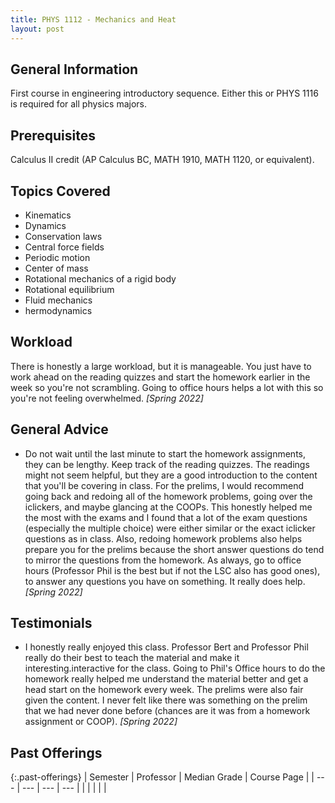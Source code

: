 ```yaml
---
title: PHYS 1112 - Mechanics and Heat
layout: post
---
```


<link rel="stylesheet" href="../main.css">

## General Information

First course in engineering introductory sequence. Either this or PHYS 1116 is required for all physics majors. 

## Prerequisites

Calculus II credit (AP Calculus BC, MATH 1910, MATH 1120, or equivalent).

## Topics Covered

- Kinematics
- Dynamics
- Conservation laws
- Central force fields
- Periodic motion
- Center of mass
- Rotational mechanics of a rigid body
- Rotational equilibrium
- Fluid mechanics
- hermodynamics

## Workload

There is honestly a large workload, but it is manageable. You just have to work ahead on the reading quizzes and start the homework earlier in the week so you're not scrambling. Going to office hours helps a lot with this so you're not feeling overwhelmed. *[Spring 2022]*

## General Advice

- Do not wait until the last minute to start the homework assignments, they can be lengthy. Keep track of the reading quizzes. The readings might not seem helpful, but they are a good introduction to the content that you'll be covering in class. For the prelims, I would recommend going back and redoing all of the homework problems, going over the iclickers, and maybe glancing at the COOPs. This honestly helped me the most with the exams and I found that a lot of the exam questions (especially the multiple choice) were either similar or the exact iclicker questions as in class. Also, redoing homework problems also helps prepare you for the prelims because the short answer questions do tend to mirror the questions from the homework. As always, go to office hours (Professor Phil is the best but if not the LSC also has good ones), to answer any questions you have on something. It really does help. *[Spring 2022]*

## Testimonials

- I honestly really enjoyed this class. Professor Bert and Professor Phil really do their best to teach the material and make it interesting.interactive for the class. Going to Phil's Office hours to do the homework really helped me understand the material better and get a head start on the homework every week. The prelims were also fair given the content. I never felt like there was something on the prelim that we had never done before (chances are it was from a homework assignment or COOP). *[Spring 2022]*

## Past Offerings

{:.past-offerings}
| Semester | Professor | Median Grade | Course Page |
| --- | --- | --- | --- |
|  |  |  |  |

